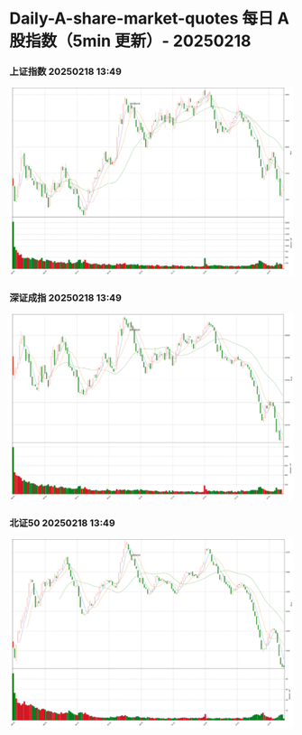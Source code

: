 
# Daily-A-share-market-quotes 每日 A 股指数（5min 更新）- 20250218

### 上证指数 20250218 13:49
![](./fig/2025/2/20250218-sh000001.png)

### 深证成指 20250218 13:49
![](./fig/2025/2/20250218-sz399001.png)

### 北证50 20250218 13:49
![](./fig/2025/2/20250218-bj899050.png)
